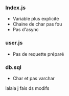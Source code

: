 ### Index.js
- Variable plus explicite
- Chaine de char pas fou
- Pas d'async
### user.js
- Pas de requette préparé
### db.sql
- Char et pas varchar

lalala j fais ds modifs
